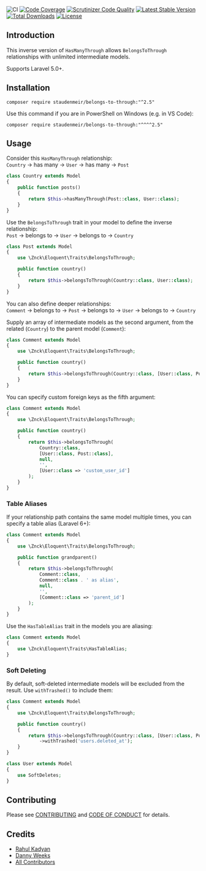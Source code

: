 ![CI](https://github.com/staudenmeir/belongs-to-through/workflows/CI/badge.svg)
[![Code Coverage](https://scrutinizer-ci.com/g/staudenmeir/belongs-to-through/badges/coverage.png?b=master)](https://scrutinizer-ci.com/g/staudenmeir/belongs-to-through/?branch=master)
[![Scrutinizer Code Quality](https://scrutinizer-ci.com/g/staudenmeir/belongs-to-through/badges/quality-score.png?b=master)](https://scrutinizer-ci.com/g/staudenmeir/belongs-to-through/?branch=master)
[![Latest Stable Version](https://poser.pugx.org/staudenmeir/belongs-to-through/v/stable)](https://packagist.org/packages/staudenmeir/belongs-to-through)
[![Total Downloads](https://poser.pugx.org/staudenmeir/belongs-to-through/downloads)](https://packagist.org/packages/staudenmeir/belongs-to-through)
[![License](https://poser.pugx.org/staudenmeir/belongs-to-through/license)](https://packagist.org/packages/staudenmeir/belongs-to-through)

## Introduction
This inverse version of `HasManyThrough` allows `BelongsToThrough` relationships with unlimited intermediate models.

Supports Laravel 5.0+.

## Installation

    composer require staudenmeir/belongs-to-through:"^2.5"

Use this command if you are in PowerShell on Windows (e.g. in VS Code):

    composer require staudenmeir/belongs-to-through:"^^^^2.5"

## Usage

Consider this `HasManyThrough` relationship:  
`Country` → has many → `User` → has many → `Post`

```php
class Country extends Model
{
    public function posts()
    {
        return $this->hasManyThrough(Post::class, User::class);
    }
}
```

Use the `BelongsToThrough` trait in your model to define the inverse relationship:  
`Post` → belongs to → `User` → belongs to → `Country`  

```php
class Post extends Model
{
    use \Znck\Eloquent\Traits\BelongsToThrough;

    public function country()
    {
        return $this->belongsToThrough(Country::class, User::class);
    }
}
```

You can also define deeper relationships:  
`Comment` → belongs to → `Post` → belongs to → `User` → belongs to → `Country`

Supply an array of intermediate models as the second argument, from the related (`Country`) to the parent model (`Comment`):  

```php
class Comment extends Model
{
    use \Znck\Eloquent\Traits\BelongsToThrough;

    public function country()
    {
        return $this->belongsToThrough(Country::class, [User::class, Post::class]);
    }
}
```

You can specify custom foreign keys as the fifth argument:

```php
class Comment extends Model
{
    use \Znck\Eloquent\Traits\BelongsToThrough;

    public function country()
    {
        return $this->belongsToThrough(
            Country::class,
            [User::class, Post::class], 
            null,
            '',
            [User::class => 'custom_user_id']
        );
    }
}
```

### Table Aliases

If your relationship path contains the same model multiple times, you can specify a table alias (Laravel 6+):

```php
class Comment extends Model
{
    use \Znck\Eloquent\Traits\BelongsToThrough;

    public function grandparent()
    {
        return $this->belongsToThrough(
            Comment::class,
            Comment::class . ' as alias', 
            null,
            '',
            [Comment::class => 'parent_id']
        );
    }
}
```

Use the `HasTableAlias` trait in the models you are aliasing:

```php
class Comment extends Model
{
    use \Znck\Eloquent\Traits\HasTableAlias;
}
```

### Soft Deleting

By default, soft-deleted intermediate models will be excluded from the result. Use `withTrashed()` to include them:

```php
class Comment extends Model
{
    use \Znck\Eloquent\Traits\BelongsToThrough;

    public function country()
    {
        return $this->belongsToThrough(Country::class, [User::class, Post::class])
            ->withTrashed('users.deleted_at');
    }
}

class User extends Model
{
    use SoftDeletes;
}
```

## Contributing

Please see [CONTRIBUTING](.github/CONTRIBUTING.md) and [CODE OF CONDUCT](.github/CODE_OF_CONDUCT.md) for details.

## Credits

- [Rahul Kadyan](https://github.com/znck)
- [Danny Weeks](https://github.com/dannyweeks)
- [All Contributors](../../contributors)
